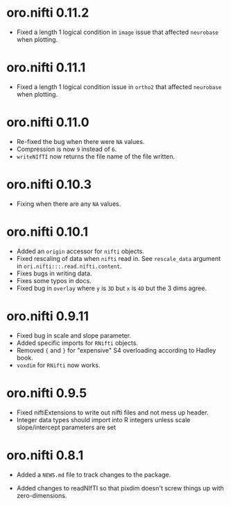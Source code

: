# oro.nifti 0.11.2

* Fixed a length 1 logical condition in `image` issue that affected `neurobase` when plotting.

# oro.nifti 0.11.1

* Fixed a length 1 logical condition issue in `ortho2` that affected `neurobase` when plotting.

# oro.nifti 0.11.0

* Re-fixed the bug when there were `NA` values.
* Compression is now `9` instead of `6`.
* `writeNIfTI` now returns the file name of the file written.

# oro.nifti 0.10.3

* Fixing when there are any `NA` values.

# oro.nifti 0.10.1

* Added an `origin` accessor for `nifti` objects.
* Fixed rescaling of data when `nifti` read in.  See `rescale_data` argument in `ori.nifti:::.read.nifti.content`.
* Fixes bugs in writing data.
* Fixes some typos in docs.
* Fixed bug in `overlay` where `y` is `3D` but `x` is `4D` but the 3 dims agree.

# oro.nifti 0.9.11

* Fixed bug in scale and slope parameter.
* Added specific imports for `RNifti` objects.
* Removed `{` and `}` for "expensive" S4 overloading according to Hadley book.
* `voxdim` for `RNifti` now works.

# oro.nifti 0.9.5

* Fixed niftiExtensions to write out nifti files and not mess up header.
* Integer data types should import into R integers unless scale slope/intercept parameters are set

# oro.nifti 0.8.1

* Added a `NEWS.md` file to track changes to the package.

* Added changes to readNIfTI so that pixdim doesn't screw things up with 
  zero-dimensions.

